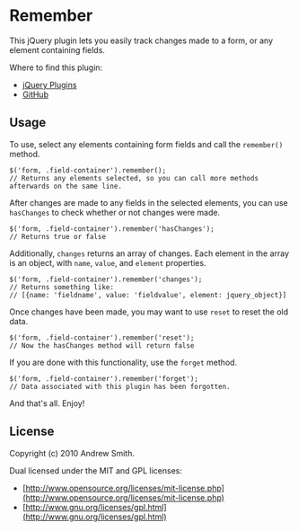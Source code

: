 # Remember

This jQuery plugin lets you easily track changes made to a form, or any element containing fields.

Where to find this plugin:

*  [jQuery Plugins](http://plugins.jquery.com/project/remember)
*  [GitHub](http://github.com/ashrewdmint/remember)

## Usage

To use, select any elements containing form fields and call the `remember()` method.

    $('form, .field-container').remember();
    // Returns any elements selected, so you can call more methods afterwards on the same line.

After changes are made to any fields in the selected elements, you can use `hasChanges`
to check whether or not changes were made.

    $('form, .field-container').remember('hasChanges');
    // Returns true or false

Additionally, `changes` returns an array of changes. Each element in the array is an
object, with `name`, `value`, and `element` properties.

    $('form, .field-container').remember('changes');
    // Returns something like:
    // [{name: 'fieldname', value: 'fieldvalue', element: jquery_object}]

Once changes have been made, you may want to use `reset` to reset the old data.

    $('form, .field-container').remember('reset');
    // Now the hasChanges method will return false

If you are done with this functionality, use the `forget` method.

    $('form, .field-container').remember('forget');
    // Data associated with this plugin has been forgotten.

And that's all. Enjoy!

## License

Copyright (c) 2010 Andrew Smith.

Dual licensed under the MIT and GPL licenses:

*  [http://www.opensource.org/licenses/mit-license.php](http://www.opensource.org/licenses/mit-license.php)
*  [http://www.gnu.org/licenses/gpl.html](http://www.gnu.org/licenses/gpl.html)